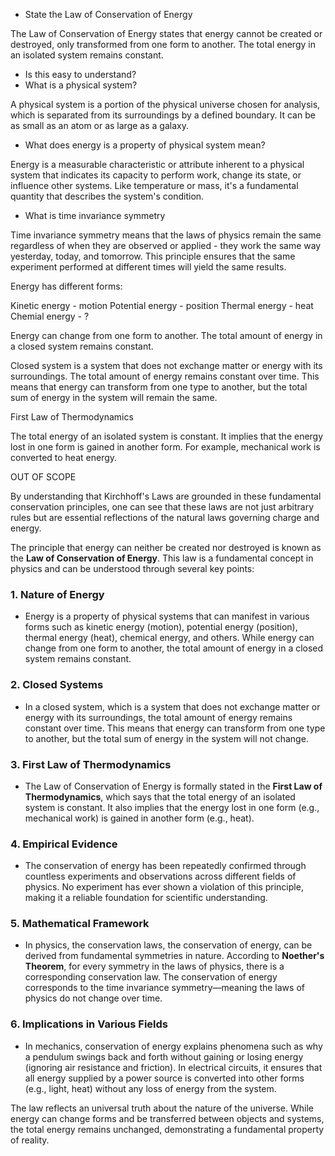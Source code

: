 
- State the Law of Conservation of Energy

The Law of Conservation of Energy states that energy cannot be created or destroyed, only transformed from one form to another. The total energy in an isolated system remains constant.

- Is this easy to understand?
- What is a physical system?

A physical system is a portion of the physical universe chosen for analysis, which is separated from its surroundings by a defined boundary. It can be as small as an atom or as large as a galaxy.

- What does energy is a property of physical system mean?

Energy is a measurable characteristic or attribute inherent to a physical system that indicates its capacity to perform work, change its state, or influence other systems. Like temperature or mass, it's a fundamental quantity that describes the system's condition.

- What is time invariance symmetry

Time invariance symmetry means that the laws of physics remain the same regardless of when they are observed or applied - they work the same way yesterday, today, and tomorrow. This principle ensures that the same experiment performed at different times will yield the same results.

Energy has different forms:

Kinetic energy - motion
Potential energy - position
Thermal energy - heat
Chemial energy - ?

Energy can change from one form to another. The total amount of energy in a closed system remains constant.

Closed system is a system that does not exchange matter or energy with its surroundings. The total amount of energy remains constant over time. This means that energy can transform from one type to another, but the total sum of energy in the system will remain the same.

First Law of Thermodynamics

The total energy of an isolated system is constant. It implies that the energy lost in one form is gained in another form. For example, mechanical work is converted to heat energy.


OUT OF SCOPE

By understanding that Kirchhoff's Laws are grounded in these fundamental conservation principles, one can see that these laws are not just arbitrary rules but are essential reflections of the natural laws governing charge and energy.

The principle that energy can neither be created nor destroyed is known as the **Law of Conservation of Energy**. This law is a fundamental concept in physics and can be understood through several key points:

### 1. **Nature of Energy**
   - Energy is a property of physical systems that can manifest in various forms such as kinetic energy (motion), potential energy (position), thermal energy (heat), chemical energy, and others. While energy can change from one form to another, the total amount of energy in a closed system remains constant.

### 2. **Closed Systems**
   - In a closed system, which is a system that does not exchange matter or energy with its surroundings, the total amount of energy remains constant over time. This means that energy can transform from one type to another, but the total sum of energy in the system will not change.

### 3. **First Law of Thermodynamics**
   - The Law of Conservation of Energy is formally stated in the **First Law of Thermodynamics**, which says that the total energy of an isolated system is constant. It also implies that the energy lost in one form (e.g., mechanical work) is gained in another form (e.g., heat).

### 4. **Empirical Evidence**
   - The conservation of energy has been repeatedly confirmed through countless experiments and observations across different fields of physics. No experiment has ever shown a violation of this principle, making it a reliable foundation for scientific understanding.

### 5. **Mathematical Framework**
   - In physics, the conservation laws, the conservation of energy, can be derived from fundamental symmetries in nature. According to **Noether's Theorem**, for every symmetry in the laws of physics, there is a corresponding conservation law. The conservation of energy corresponds to the time invariance symmetry—meaning the laws of physics do not change over time.

### 6. **Implications in Various Fields**
   - In mechanics, conservation of energy explains phenomena such as why a pendulum swings back and forth without gaining or losing energy (ignoring air resistance and friction). In electrical circuits, it ensures that all energy supplied by a power source is converted into other forms (e.g., light, heat) without any loss of energy from the system.

The law reflects an universal truth about the nature of the universe. While energy can change forms and be transferred between objects and systems, the total energy remains unchanged, demonstrating a fundamental property of reality.
